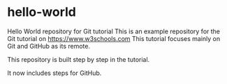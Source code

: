 # hello-world
Hello World repository for Git tutorial
This is an example repository for the Git tutorial on https://www.w3schools.com
This tutorial focuses mainly on Git and GitHub as its remote.

This repository is built step by step in the tutorial.

It now includes steps for GitHub.
